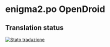 # enigma2.po OpenDroid

## Translation status

<a href="http://localhost:8888/engage/enigma2/">
<img src="http://localhost:8888/widget/enigma2/enigma/open-graph.png" alt="Stato traduzione" />
</a>
